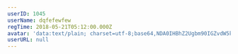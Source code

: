 ```yaml
---
userID: 1045
userName: dqfefewfew
regTime: 2018-05-21T05:12:00.000Z
avatar: 'data:text/plain; charset=utf-8;base64,NDA0IHBhZ2Ugbm90IGZvdW5kCg=='
userURL: null
---
```




